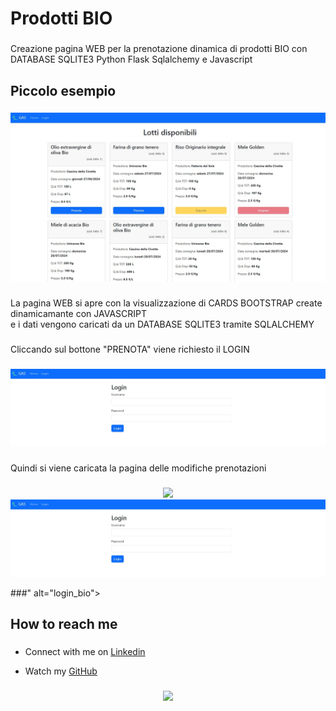 <h1 align="left">Prodotti BIO</h1>

###

<p align="left">Creazione pagina WEB per la prenotazione dinamica di prodotti BIO con DATABASE SQLITE3 Python Flask Sqlalchemy e Javascript</p>

###

<h2 align="left">Piccolo esempio</h2>

###

<div align="center">
  <img src="https://github.com/lamiera70/lamiera70/blob/main/prenotazioni/prodotti_bio.jpg?raw=true" alt="prodotti_bio">
</div>

###

<p align="left">La pagina WEB si apre con la visualizzazione di CARDS BOOTSTRAP create dinamicamante con JAVASCRIPT<br> e i dati vengono caricati da un DATABASE SQLITE3 tramite SQLALCHEMY</p>

###

<p align="left">Cliccando sul bottone "PRENOTA" viene richiesto il LOGIN</p>

###

###

<div align="center">
  <img src="https://github.com/lamiera70/lamiera70/blob/main/prenotazioni/prodotti_bio_login.jpg?raw=true" alt="login_bio">
</div>

###

###

<p align="left">Quindi si viene caricata la pagina delle modifiche prenotazioni</p>

###

###

<div align="center">
  <img src="###

<div align="center">
  <img src="https://github.com/lamiera70/lamiera70/blob/main/prenotazioni/prodotti_bio_login.jpg?raw=true" alt="modifiche_bio">
</div>

###" alt="login_bio">
</div>

###

<div align="left">
</div>

###

<h2 align="left">How to reach me</h2>

###

* <p align="left">Connect with me on <a href="https://www.linkedin.com/in/lamiera/">Linkedin</a><br></p>

* <p align="left">Watch my <a href="https://github.com/lamiera70/">GitHub</a><br></p>



###

<div align="center">
  <img src="https://profile-counter.glitch.me/lamiera70/count.svg?"  />
</div>

###
          

###

<!--
**lamiera70/lamiera70** is a ✨ _special_ ✨ repository because its `README.md` (this file) appears on your GitHub profile.

Here are some ideas to get you started:

- 🔭 I’m currently working on ...
- 🌱 I’m currently learning ...
- 👯 I’m looking to collaborate on ...
- 🤔 I’m looking for help with ...
- 💬 Ask me about ...
- 📫 How to reach me: ...
- 😄 Pronouns: ...
- ⚡ Fun fact: ...
-->
